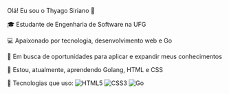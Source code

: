 Olá! Eu sou o Thyago Siriano 👋

🎓 Estudante de Engenharia de Software na UFG 

💻 Apaixonado por tecnologia, desenvolvimento web e Go  

🚀 Em busca de oportunidades para aplicar e expandir meus conhecimentos 

🌱 Estou, atualmente, aprendendo Golang, HTML e CSS

🔧 Tecnologias que uso:
![HTML5](https://img.shields.io/badge/HTML5-E34F26?logo=html5&logoColor=white)
![CSS3](https://img.shields.io/badge/CSS3-1572B6?logo=css3&logoColor=white)
![Go](https://img.shields.io/badge/Go-00ADD8?logo=go&logoColor=white)
